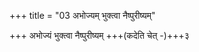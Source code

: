 +++
title = "03 अभोज्यम् भुक्त्वा नैष्पुरीष्यम्"

+++
अभोज्यं भुक्त्वा नैष्पुरीष्यम् +++(कदेति चेत् -)+++३